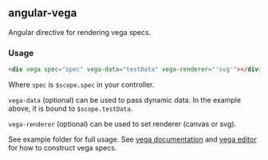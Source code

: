 angular-vega
------------

Angular directive for rendering vega specs.

### Usage

```html
<div vega spec="spec" vega-data="testData" vega-renderer="'svg'"></div>
```

Where `spec` is `$scope.spec` in your controller.

`vega-data` (optional) can be used to pass dynamic data. In the example above, it is bound to `$scope.testData`.

`vega-renderer` (optional) can be used to set renderer (canvas or svg).

See example folder for full usage. See [vega documentation](http://trifacta.github.io/vega/) and [vega editor](http://trifacta.github.io/vega/editor/) for how to construct vega specs.
